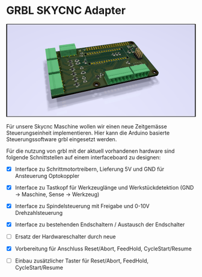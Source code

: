 # GRBL SKYCNC Adapter

![GRBL SKYCNC Adapter](https://github.com/starshipfactory/grbl_skycnc_adapter/raw/master/project.png)

Für unsere Skycnc Maschine wollen wir einen neue Zeitgemässe Steuerungseinheit implementieren. Hier kann die Arduino basierte Steuerungssoftware grbl eingesetzt werden.

Für die nutzung von grbl mit der aktuell vorhandenen hardware sind folgende Schnittstellen auf einem interfaceboard zu designen:

- [x] Interface zu Schrittmotortreibern, Lieferung 5V und GND für Ansteuerung Optokoppler
- [x] Interface zu Tastkopf für Werkzeuglänge und Werkstückdetektion (GND -> Maschine, Sense -> Werkzeug)
- [x] Interface zu Spindelsteuerung mit Freigabe und 0-10V Drehzahlsteuerung
- [x] Interface zu bestehenden Endschaltern / Austausch der Endschalter
- [ ] Ersatz der Hardwareschalter durch neue
- [x] Vorbereitung für Anschluss Reset/Abort, FeedHold, CycleStart/Resume
- [ ] Einbau zusätzlicher Taster für Reset/Abort, FeedHold, CycleStart/Resume

